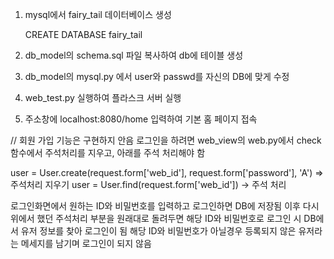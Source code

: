 1. mysql에서 fairy_tail 데이터베이스 생성

    CREATE DATABASE fairy_tail

2. db_model의 schema.sql 파일 복사하여 db에 테이블 생성

3. db_model의 mysql.py 에서 user와 passwd를 자신의 DB에 맞게 수정

4. web_test.py 실행하여 플라스크 서버 실행

5. 주소창에 localhost:8080/home 입력하여 기본 홈 페이지 접속

// 회원 가입 기능은 구현하지 안음
로그인을 하려면 web_view의 web.py에서 check 함수에서 주석처리를 지우고, 아래를 주석 처리해야 함

user = User.create(request.form['web_id'], request.form['password'], 'A') => 주석처리 지우기
user = User.find(request.form['web_id']) -> 주석 처리

로그인화면에서 원하는 ID와 비밀번호를 입력하고 로그인하면 DB에 저장됨
이후 다시 위에서 했던 주석처리 부분을 원래대로 돌려두면 
해당 ID와 비밀번호로 로그인 시 DB에서 유저 정보를 찾아 로그인이 됨
해당 ID와 비밀번호가 아닐경우 등록되지 않은 유저라는 메세지를 남기며 로그인이 되지 않음
